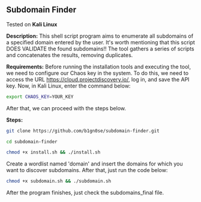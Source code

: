 ## Subdomain Finder

Tested on **Kali Linux**

**Description:** This shell script program aims to enumerate all subdomains of a specified domain entered by the user. It's worth mentioning that this script DOES VALIDATE the found subdomains!! The tool gathers a series of scripts and concatenates the results, removing duplicates.  

**Requirements:** Before running the installation tools and executing the tool, we need to configure our Chaos key in the system. To do this, we need to access the URL https://cloud.projectdiscovery.io/, log in, and save the API key. Now, in Kali Linux, enter the command below: 

```sh
export CHAOS_KEY=YOUR_KEY
```
After that, we can proceed with the steps below.

**Steps:**
```sh
git clone https://github.com/b1gn0se/subdomain-finder.git
```
```sh
cd subdomain-finder
```
```sh
chmod +x install.sh && ./install.sh
```
Create a wordlist named 'domain' and insert the domains for which you want to discover subdomains. After that, just run the code below:
```sh
chmod +x subdomain.sh && ./subdomain.sh
```
After the program finishes, just check the subdomains_final file.
